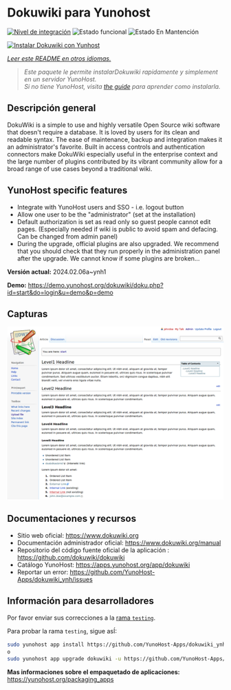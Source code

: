 <!--
Este archivo README esta generado automaticamente<https://github.com/YunoHost/apps/tree/master/tools/readme_generator>
No se debe editar a mano.
-->

# Dokuwiki para Yunohost

[![Nivel de integración](https://dash.yunohost.org/integration/dokuwiki.svg)](https://ci-apps.yunohost.org/ci/apps/dokuwiki/) ![Estado funcional](https://ci-apps.yunohost.org/ci/badges/dokuwiki.status.svg) ![Estado En Mantención](https://ci-apps.yunohost.org/ci/badges/dokuwiki.maintain.svg)

[![Instalar Dokuwiki con Yunhost](https://install-app.yunohost.org/install-with-yunohost.svg)](https://install-app.yunohost.org/?app=dokuwiki)

*[Leer este README en otros idiomas.](./ALL_README.md)*

> *Este paquete le permite instalarDokuwiki rapidamente y simplement en un servidor YunoHost.*  
> *Si no tiene YunoHost, visita [the guide](https://yunohost.org/install) para aprender como instalarla.*

## Descripción general

DokuWiki is a simple to use and highly versatile Open Source wiki software that doesn't require a database. It is loved by users for its clean and readable syntax. The ease of maintenance, backup and integration makes it an administrator's favorite. Built in access controls and authentication connectors make DokuWiki especially useful in the enterprise context and the large number of plugins contributed by its vibrant community allow for a broad range of use cases beyond a traditional wiki.

## YunoHost specific features

* Integrate with YunoHost users and SSO - i.e. logout button
* Allow one user to be the "administrator" (set at the installation)
* Default authorization is set as read only so guest people cannot edit pages. (Especially needed if wiki is public to avoid spam and defacing. Can be changed from admin panel)
* During the upgrade, official plugins are also upgraded. We recommend that you should check that they run properly in the administration panel after the upgrade. We cannot know if some plugins are broken...


**Versión actual:** 2024.02.06a~ynh1

**Demo:** <https://demo.yunohost.org/dokuwiki/doku.php?id=start&do=login&u=demo&p=demo>

## Capturas

![Captura de Dokuwiki](./doc/screenshots/DokuWiki_Screenshot.png)

## Documentaciones y recursos

- Sitio web oficial: <https://www.dokuwiki.org>
- Documentación administrador oficial: <https://www.dokuwiki.org/manual>
- Repositorio del código fuente oficial de la aplicación : <https://github.com/dokuwiki/dokuwiki>
- Catálogo YunoHost: <https://apps.yunohost.org/app/dokuwiki>
- Reportar un error: <https://github.com/YunoHost-Apps/dokuwiki_ynh/issues>

## Información para desarrolladores

Por favor enviar sus correcciones a la [rama `testing`](https://github.com/YunoHost-Apps/dokuwiki_ynh/tree/testing).

Para probar la rama `testing`, sigue asÍ:

```bash
sudo yunohost app install https://github.com/YunoHost-Apps/dokuwiki_ynh/tree/testing --debug
o
sudo yunohost app upgrade dokuwiki -u https://github.com/YunoHost-Apps/dokuwiki_ynh/tree/testing --debug
```

**Mas informaciones sobre el empaquetado de aplicaciones:** <https://yunohost.org/packaging_apps>

